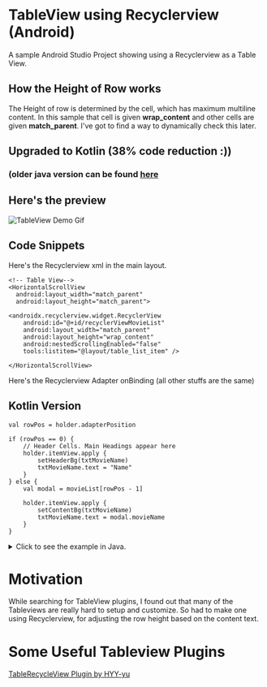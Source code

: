 # TableView using Recyclerview (Android)
A sample Android Studio Project showing using a Recyclerview as a Table View.

## How the Height of Row works
The Height of row is determined by the cell, which has maximum multiline content. In this sample
that cell is given **wrap_content** and other cells are given **match_parent**. I've got to find
a way to dynamically check this later.

## Upgraded to Kotlin (38% code reduction :))
### (older java version can be found [here](https://github.com/monsterbrain/RecyclerviewTableViewAndroid/tree/v1.0-java)

## Here's the preview
![TableView Demo Gif](https://github.com/monsterbrain/RecyclerviewTableViewAndroid/blob/master/tableview_demo.gif)

## Code Snippets

Here's the Recyclerview xml in the main layout.

    <!-- Table View-->
    <HorizontalScrollView
      android:layout_width="match_parent"
      android:layout_height="match_parent">

    <androidx.recyclerview.widget.RecyclerView
        android:id="@+id/recyclerViewMovieList"
        android:layout_width="match_parent"
        android:layout_height="wrap_content"
        android:nestedScrollingEnabled="false"
        tools:listitem="@layout/table_list_item" />

    </HorizontalScrollView>
    
Here's the Recyclerview Adapter onBinding (all other stuffs are the same)

## Kotlin Version
    val rowPos = holder.adapterPosition

    if (rowPos == 0) {
        // Header Cells. Main Headings appear here
        holder.itemView.apply {
            setHeaderBg(txtMovieName)
            txtMovieName.text = "Name"
        }
    } else {
        val modal = movieList[rowPos - 1]

        holder.itemView.apply {
            setContentBg(txtMovieName)
            txtMovieName.text = modal.movieName
        }
    }

<details><summary>Click to see the example in Java.</summary>

    @Override
    public void onBindViewHolder(@NonNull RecyclerView.ViewHolder holder, int position) {
        RowViewHolder rowViewHolder = (RowViewHolder) holder;

        int rowPos = rowViewHolder.getAdapterPosition();

        if (rowPos == 0) {
            // Header Cells. Main Headings appear here
            rowViewHolder.txtRank.setBackgroundResource(R.drawable.table_header_cell_bg);
            rowViewHolder.txtMovieName.setBackgroundResource(R.drawable.table_header_cell_bg);
            rowViewHolder.txtYear.setBackgroundResource(R.drawable.table_header_cell_bg);
            rowViewHolder.txtCost.setBackgroundResource(R.drawable.table_header_cell_bg);

            rowViewHolder.txtRank.setText("Rank");
            rowViewHolder.txtMovieName.setText("Name");
            rowViewHolder.txtYear.setText("Year");
            rowViewHolder.txtCost.setText("Budget (in Millions)");
        } else {
            MovieModal modal = movieList.get(rowPos-1);

            // Content Cells. Content appear here
            rowViewHolder.txtRank.setBackgroundResource(R.drawable.table_content_cell_bg);
            rowViewHolder.txtMovieName.setBackgroundResource(R.drawable.table_content_cell_bg);
            rowViewHolder.txtYear.setBackgroundResource(R.drawable.table_content_cell_bg);
            rowViewHolder.txtCost.setBackgroundResource(R.drawable.table_content_cell_bg);

            rowViewHolder.txtRank.setText(modal.getRank()+"");
            rowViewHolder.txtMovieName.setText(modal.getMovieName());
            rowViewHolder.txtYear.setText(modal.getYear()+"");
            rowViewHolder.txtCost.setText(modal.getBudgetInMillions()+"");
        }
    }

    @Override
    public int getItemCount() {
        return movieList.size()+1; // one more to add header row
    }
</details>

# Motivation
While searching for TableView plugins, I found out that many of the Tableviews are really hard to setup and customize.
So had to make one using Recyclerview, for adjusting the row height based on the content text.

# Some Useful Tableview Plugins
[TableRecycleView Plugin by HYY-yu](https://github.com/HYY-yu/TableRecyclerView)
